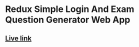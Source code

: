 # Redux Simple Login And Exam Question Generator Web App

## [Live link](https://exam-paper-genaretor.netlify.app/)
